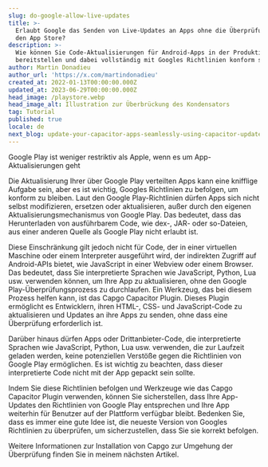 ```yaml
---
slug: do-google-allow-live-updates
title: >-
  Erlaubt Google das Senden von Live-Updates an Apps ohne die Überprüfung durch
  den App Store?
description: >-
  Wie können Sie Code-Aktualisierungen für Android-Apps in der Produktion
  bereitstellen und dabei vollständig mit Googles Richtlinien konform sein?
author: Martin Donadieu
author_url: 'https://x.com/martindonadieu'
created_at: 2022-01-13T00:00:00.000Z
updated_at: 2023-06-29T00:00:00.000Z
head_image: /playstore.webp
head_image_alt: Illustration zur Überbrückung des Kondensators
tag: Tutorial
published: true
locale: de
next_blog: update-your-capacitor-apps-seamlessly-using-capacitor-updater
---
```


Google Play ist weniger restriktiv als Apple, wenn es um App-Aktualisierungen geht

Die Aktualisierung Ihrer über Google Play verteilten Apps kann eine knifflige Aufgabe sein, aber es ist wichtig, Googles Richtlinien zu befolgen, um konform zu bleiben. Laut den Google Play-Richtlinien dürfen Apps sich nicht selbst modifizieren, ersetzen oder aktualisieren, außer durch den eigenen Aktualisierungsmechanismus von Google Play. Das bedeutet, dass das Herunterladen von ausführbarem Code, wie dex-, JAR- oder so-Dateien, aus einer anderen Quelle als Google Play nicht erlaubt ist.

Diese Einschränkung gilt jedoch nicht für Code, der in einer virtuellen Maschine oder einem Interpreter ausgeführt wird, der indirekten Zugriff auf Android-APIs bietet, wie JavaScript in einer Webview oder einem Browser. Das bedeutet, dass Sie interpretierte Sprachen wie JavaScript, Python, Lua usw. verwenden können, um Ihre App zu aktualisieren, ohne den Google Play-Überprüfungsprozess zu durchlaufen. Ein Werkzeug, das bei diesem Prozess helfen kann, ist das Capgo Capacitor Plugin. Dieses Plugin ermöglicht es Entwicklern, ihren HTML-, CSS- und JavaScript-Code zu aktualisieren und Updates an ihre Apps zu senden, ohne dass eine Überprüfung erforderlich ist.

Darüber hinaus dürfen Apps oder Drittanbieter-Code, die interpretierte Sprachen wie JavaScript, Python, Lua usw. verwenden, die zur Laufzeit geladen werden, keine potenziellen Verstöße gegen die Richtlinien von Google Play ermöglichen. Es ist wichtig zu beachten, dass dieser interpretierte Code nicht mit der App gepackt sein sollte.

Indem Sie diese Richtlinien befolgen und Werkzeuge wie das Capgo Capacitor Plugin verwenden, können Sie sicherstellen, dass Ihre App-Updates den Richtlinien von Google Play entsprechen und Ihre App weiterhin für Benutzer auf der Plattform verfügbar bleibt. Bedenken Sie, dass es immer eine gute Idee ist, die neueste Version von Googles Richtlinien zu überprüfen, um sicherzustellen, dass Sie sie korrekt befolgen.

Weitere Informationen zur Installation von Capgo zur Umgehung der Überprüfung finden Sie in meinem nächsten Artikel.